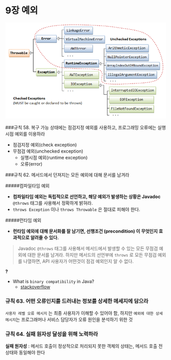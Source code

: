 # 9장 예외



![img](../../img/Exception_Classes.png)



###규칙 58. 복구 가능 상태에는 점검지정 예외를 사용하고, 프로그래밍 오류에는 실행시점 예외를 이용하라

- 점검지정 예외(check exception)
- 무점검 예외(unchecked exception)
  - 실행시점 예외(runtime exception)
  - 오류(error)



###규칙 62. 메서드에서 던져지는 모든 예외에 대해 문서를 남겨라

#####컴파일타임 예외

- **컴파일타임 예외는 독립적으로 선언하고, 해당 예외가 발생하는 상황은 Javadoc** `@throws` 태그를 사용해서 정확하게 밝혀라.
- `throws Exception` 이나 `throws Throwable` 은 절대로 피해야 한다.

#####런타임 예외

- **런타임 예외에 대해 문서화를 잘 남기면, 선행조건 (precondition) 이 무엇인지 효과적으로 알려줄 수 있다.**

> Javadoc `@throws` 태그를 사용해서 메서드에서 발생할 수 있는 모든 무점검 예외에 대한 문서를 남겨라. 하지만 메서드의 선언부에 `throws` 로 모든 무점검 예외를 나열하면, API 사용자가 어떤것이 점검 예외인지 알 수 없다.





**?**

- What is `binary compatibility` in Java?
  - [stackoverflow](https://stackoverflow.com/questions/14973380/what-is-binary-compatibility-in-java)





### 규칙 63. 어떤 오류인지를 드러내는 정보를 상세한 메세지에 담으라

`사용자 레벨 오류 메시지` 는 최종 사용자가 이해할 수 있어야 함, 하지만 `예외에 대한 상세 메시지`는 프로그래머나 서비스 담당자가 오류 원인을 분석하기 위한 것



### 규칙 64. 실패 원자성 달성을 위해 노력하라 

**실패 원자성** : 메서드 호출이 정상적으로 처리되지 못한 객체의 상태는, 메서드 호출 전 상태와 동일해야 한다